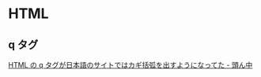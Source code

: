 # HTML

## q タグ

[HTML の q タグが日本語のサイトではカギ括弧を出すようになってた - 頭ん中](http://www.msng.info/archives/2014/12/html-q-element-shows-japanese-quotation-marks.php)

